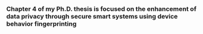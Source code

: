 ### Chapter 4 of my Ph.D. thesis is focused on the enhancement of data privacy through secure smart systems using device behavior fingerprinting
